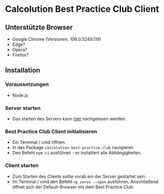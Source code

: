 # Calcolution Best Practice Club Client

## Unterstützte Browser

* Google Chrome (Versionen: 106.0.5249.119)
* Edge?
* Opera?
* Firefox?

## Installation

### Voraussetzungen
* Node.js

### Server starten
* Das starten des Servers kann <a href="https://github.com/LennartProchnow/calcolution-backend">hier</a> nachgelesen werden.

### Best Practice Club Client initialisieren
* Ein Terminal / cmd öffnen. 
* In das Package `calcolution-best-practice-club` navigieren
* Den Befehl `npm ci` ausführen - er installiert alle Abhängigkeiten.

### Client starten
- Zum Starten des Clients sollte vorab ein der Server gestartet sein.
- Im Terminal / cmd den Befehl `ng serve --open` ausführen. Anschließend öffnet sich der Default-Browser mit dem Best Practice Club.

